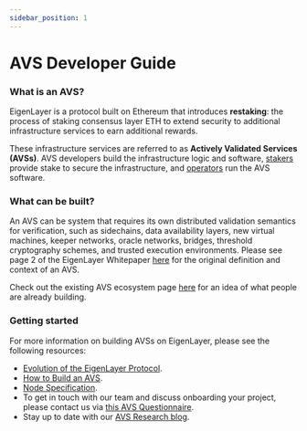 ```yaml
---
sidebar_position: 1
---
```


# AVS Developer Guide

### What is an AVS?

EigenLayer is a protocol built on Ethereum that introduces **restaking**: the process of staking consensus layer ETH to extend security to additional infrastructure services to earn additional rewards.

These infrastructure services are referred to as **Actively Validated Services (AVSs)**. AVS developers build the infrastructure logic and software, [stakers](/eigenlayer/restaking-guides/restaking-user-guide/) provide stake to secure the infrastructure, and [operators](/eigenlayer/operator-guides/operator-introduction) run the AVS software.

### What can be built?

An AVS can be system that requires its own distributed validation semantics for verification, such as sidechains, data availability layers, new virtual machines, keeper networks, oracle networks, bridges, threshold cryptography schemes, and trusted execution environments. Please see page 2 of the EigenLayer Whitepaper [here](/eigenlayer/overview/whitepaper) for the original definition and context of an AVS.

Check out the existing AVS ecosystem page [here](https://www.eigenlayer.xyz/ecosystem?category=AVS) for an idea of what people are already building.

### Getting started

For more information on building AVSs on EigenLayer, please see the following resources:

- [Evolution of the EigenLayer Protocol](https://www.blog.eigenlayer.xyz/ycie/).
- [How to Build an AVS](./how-to-build-an-avs.md).
- [Node Specification](./spec/intro.md).
- To get in touch with our team and discuss onboarding your project, please contact us via [this AVS Questionnaire](https://forms.gle/9tGCWXTp2AsR9hSZ8).
- Stay up to date with our [AVS Research blog](https://www.blog.eigenlayer.xyz/tag/avs-research/).

